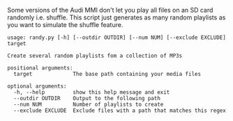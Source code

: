 Some versions of the Audi MMI don't let you play all files on an SD card randomly i.e. shuffle. This script just
generates as many random playlists as you want to simulate the shuffle feature.

    usage: randy.py [-h] [--outdir OUTDIR] [--num NUM] [--exclude EXCLUDE] target

    Create several random playlists fom a collection of MP3s

    positional arguments:
      target             The base path containing your media files

    optional arguments:
      -h, --help         show this help message and exit
      --outdir OUTDIR    Output to the following path
      --num NUM          Number of playlists to create
      --exclude EXCLUDE  Exclude files with a path that matches this regex